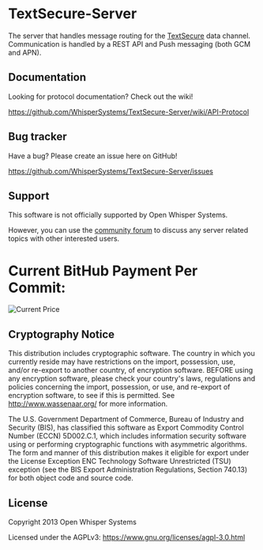 TextSecure-Server
=================

The server that handles message routing for the
[TextSecure](https://github.com/whispersystems/TextSecure/) data channel.  Communication
is handled by a REST API and Push messaging (both GCM and APN).

Documentation
-------------

Looking for protocol documentation? Check out the wiki!

https://github.com/WhisperSystems/TextSecure-Server/wiki/API-Protocol


Bug tracker
-----------

Have a bug? Please create an issue here on GitHub!

https://github.com/WhisperSystems/TextSecure-Server/issues


Support
------------

This software is not officially supported by Open Whisper Systems.

However, you can use the [community forum](https://whispersystems.discoursehosting.net) to discuss any server related topics with other interested users.


Current BitHub Payment Per Commit:
=================
![Current Price](https://bithub.herokuapp.com/v1/status/payment/commit)


Cryptography Notice
------------

This distribution includes cryptographic software. The country in which you currently reside may have restrictions on the import, possession, use, and/or re-export to another country, of encryption software.
BEFORE using any encryption software, please check your country's laws, regulations and policies concerning the import, possession, or use, and re-export of encryption software, to see if this is permitted.
See <http://www.wassenaar.org/> for more information.

The U.S. Government Department of Commerce, Bureau of Industry and Security (BIS), has classified this software as Export Commodity Control Number (ECCN) 5D002.C.1, which includes information security software using or performing cryptographic functions with asymmetric algorithms.
The form and manner of this distribution makes it eligible for export under the License Exception ENC Technology Software Unrestricted (TSU) exception (see the BIS Export Administration Regulations, Section 740.13) for both object code and source code.

License
---------------------

Copyright 2013 Open Whisper Systems

Licensed under the AGPLv3: https://www.gnu.org/licenses/agpl-3.0.html
